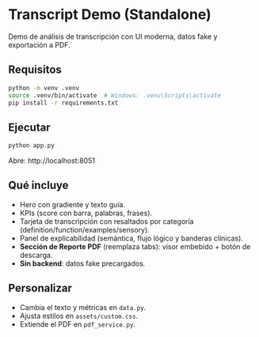 # Transcript Demo (Standalone)

Demo de análisis de transcripción con UI moderna, datos fake y exportación a PDF.

## Requisitos
```bash
python -m venv .venv
source .venv/bin/activate  # Windows: .venv\Scripts\activate
pip install -r requirements.txt
```

## Ejecutar
```bash
python app.py
```
Abre: http://localhost:8051

## Qué incluye
- Hero con gradiente y texto guía.
- KPIs (score con barra, palabras, frases).
- Tarjeta de transcripción con resaltados por categoría (definition/function/examples/sensory).
- Panel de explicabilidad (semántica, flujo lógico y banderas clínicas).
- **Sección de Reporte PDF** (reemplaza tabs): visor embebido + botón de descarga.
- **Sin backend**: datos fake precargados.

## Personalizar
- Cambia el texto y métricas en `data.py`.
- Ajusta estilos en `assets/custom.css`.
- Extiende el PDF en `pdf_service.py`.
